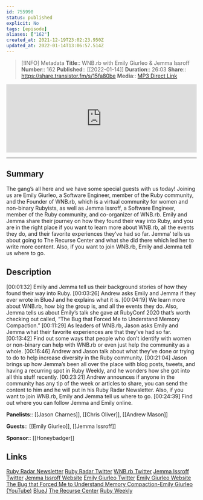 ```yaml
---
id: 755990
status: published
explicit: No
tags: [episode]
aliases: ["162"]
created_at: 2021-12-19T23:02:23.950Z
updated_at: 2022-01-14T13:06:57.514Z
---
```


> [!INFO] Metadata
> **Title**:: WNB.rb with Emily Giurleo & Jemma Issroff
> **Number**:: 162
> **Published**:: [[2022-01-14]]
> **Duration**:: 26:03
> **Share**:: <https://share.transistor.fm/s/15fa80be>
> **Media**:: [MP3 Direct Link](https://dts.podtrac.com/redirect.mp3/media.transistor.fm/15fa80be/b64ad2f3.mp3)

<iframe width="100%" height="180" frameborder="no" scrolling="no" seamless src="https://share.transistor.fm/e/15fa80be/dark"></iframe>

---

## Summary

The gang’s all here and we have some special guests with us today! Joining us are Emily Giurleo, a Software Engineer, member of the Ruby community, and the Founder of WNB.rb, which is a virtual community for women and non-binary Rubyists, as well as Jemma Issroff, a Software Engineer, member of the Ruby community, and co-organizer of WNB.rb. Emily and Jemma share their journey on how they found their way into Ruby, and you are in the right place if you want to learn more about WNB.rb, all the events they do, and their favorite experiences they’ve had so far. Jemma’ tells us about going to The Recurse Center and what she did there which led her to write more content. Also, if you want to join WNB.rb, Emily and Jemma tell us where to go.

## Description

[00:01:32] Emily and Jemma tell us their background stories of how they found their way into Ruby.
[00:03:26] Andrew asks Emily and Jemma if they ever wrote in BlueJ and he explains what it is.
[00:04:19] We learn more about WNB.rb, how big the group is, and all the events they do. Also, Jemma tells us about Emily’s talk she gave at RubyConf 2020 that’s worth checking out called, “The Bug that Forced Me to Understand Memory Compaction.”
[00:11:29] As leaders of WNB.rb, Jason asks Emily and Jemma what their favorite experiences are that they’ve had so far.
[00:13:42] Find out some ways that people who don’t identify with women or non-binary can help with WNB.rb or even just help the community as a whole.
[00:16:46] Andrew and Jason talk about what they’ve done or trying to do to help increase diversity in the Ruby community.
[00:21:04] Jason brings up how Jemma’s been all over the place with blog posts, tweets, and having a recurring spot in Ruby Weekly, and he wonders how she got into all this stuff recently.
[00:23:21] Andrew announces if anyone in the community has any tip of the week or articles to share, you can send the content to him and he will put in his Ruby Radar Newsletter. Also, if you want to join WNB.rb, Emily and Jemma tell us where to go.
[00:24:39] Find out where you can follow Jemma and Emily online.

**Panelists**:: [[Jason Charnes]], [[Chris Oliver]], [[Andrew Mason]]

**Guests**:: [[Emily Giurleo]], [[Jemma Issroff]]

**Sponsor**:: [[Honeybadger]]

## Links

[Ruby Radar Newsletter](https://rubyradar.dev/)
[Ruby Radar Twitter](https://twitter.com/therubyradar)
[WNB.rb Twitter](https://twitter.com/wnb_rb?s=21)
[Jemma Issroff Twitter](https://twitter.com/jemmaissroff?s=21)
[Jemma Issroff Website](https://jemma.dev/)
[Emily Giurleo Twitter](https://twitter.com/emilygiurleo?s=21)
[Emily Giurleo Website](https://emilygiurleo.dev/)
[The Bug that Forced Me to Understand Memory Compaction-Emily Giurleo (YouTube)](https://www.youtube.com/watch?v=GlpZPv1bp4g)
[BlueJ](https://www.bluej.org/)
[The Recurse Center](https://www.recurse.com/)
[Ruby Weekly](https://rubyweekly.com/)
